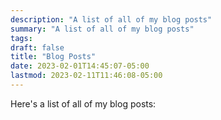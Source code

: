 ```yaml
---
description: "A list of all of my blog posts"
summary: "A list of all of my blog posts"
tags:
draft: false
title: "Blog Posts"
date: 2023-02-01T14:45:07-05:00
lastmod: 2023-02-11T11:46:08-05:00
---
```


Here's a list of all of my blog posts: